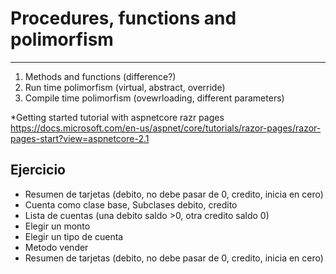 # Procedures, functions and polimorfism
----------
1. Methods and functions (difference?)
2. Run time polimorfism (virtual, abstract, override)
3. Compile time polimorfism (ovewrloading, different parameters)


*Getting started tutorial with aspnetcore razr pages https://docs.microsoft.com/en-us/aspnet/core/tutorials/razor-pages/razor-pages-start?view=aspnetcore-2.1 

## Ejercicio ##
- Resumen de tarjetas (debito, no debe pasar de 0, credito, inicia en cero)
- Cuenta como clase base, Subclases debito, credito
- Lista de cuentas (una debito saldo >0, otra credito saldo 0)
- Elegir un monto
- Elegir un tipo de cuenta
- Metodo vender 
- Resumen de tarjetas (debito, no debe pasar de 0, credito, inicia en cero)






